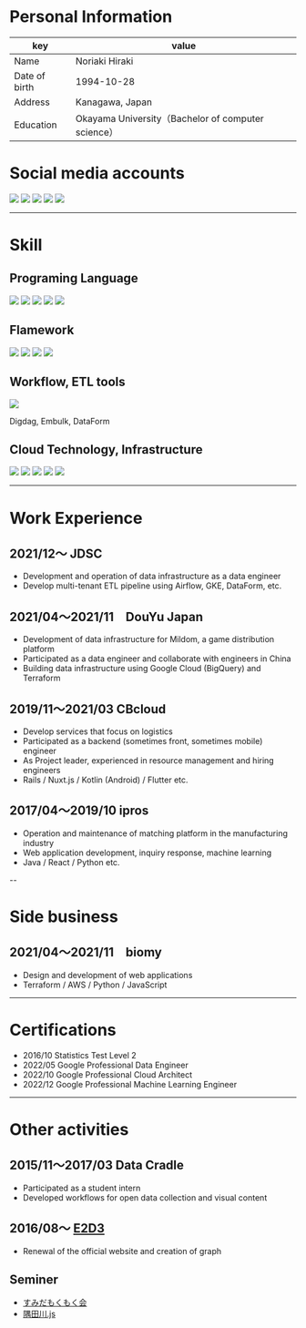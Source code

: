 # Personal Information

| key          | value  |
| ------------ | ----------------------- |
| Name | Noriaki Hiraki |
| Date of birth | 1994-10-28 |
| Address | Kanagawa, Japan |
| Education | Okayama University（Bachelor of computer science）|

# Social media accounts

<a href="https://github.com/hiracky16" target="_blank"><img src="https://img.shields.io/badge/hiracky16-12100E.svg?style=flat&logo=github"></a>
<a href="https://twitter.com/hiracky16" target="_blank"><img src="https://img.shields.io/badge/hiracky16-1DA1F2.svg?style=flat&logo=Twitter&logoColor=white"></a>
<a href="https://qiita.com/hiracky16" target="_blank"><img src="https://img.shields.io/badge/hiracky16-55C500.svg?style=flat&logo=qiita&logoColor=white"></a>
<a href="https://zenn.dev/hiracky16" target="_blank"><img src="https://img.shields.io/badge/hiracky16-3EA8FF.svg?style=flat&logo=Zenn&logoColor=white"></a>
<a href="https://www.linkedin.com/in/hiracky16
" target="_blank"><img src="https://img.shields.io/badge/hiracky16-0a66c2.svg?style=flat&logo=Linkedin&logoColor=white"></a>

---

# Skill
## Programing Language

<p>
<img src="https://img.shields.io/badge/Java-007396.svg?style=flat&logo=java">
<img src="https://img.shields.io/badge/Python-3776AB.svg?style=flat&logo=python&logoColor=white">
<img src="https://img.shields.io/badge/Ruby-CC342D.svg?style=flat&logo=ruby&logoColor=white">
<img src="https://img.shields.io/badge/TypeScript-3178C6.svg?style=flat&logo=typescript&logoColor=white">
<img src="https://img.shields.io/badge/JavaScript-F7DF1E.svg?style=flat&logo=javascript&logoColor=white">
</p>

## Flamework

<p>
<img src="https://img.shields.io/badge/Ruby%20on%20Rails-CC0000.svg?style=flat&logo=ruby%20on%20rails&logoColor=white">
<img src="https://img.shields.io/badge/Flutter-02569B.svg?style=flat&logo=flutter&logoColor=white">
<img src="https://img.shields.io/badge/Nuxt-00C58E.svg?style=flat&logo=Nuxt.js&logoColor=white">
<img src="https://img.shields.io/badge/Vue-00C58E.svg?style=flat&logo=vue.js&logoColor=white">
</p>

## Workflow, ETL tools

<p>
<img src="https://img.shields.io/badge/Apache%20Airflow-017CEE.svg?style=flat&logo=Apache%20Airflow&logoColor=white">
</p>
<p>
Digdag, Embulk, DataForm
</p>

## Cloud Technology, Infrastructure

<p>
<img src="https://img.shields.io/badge/AWS-232F3E.svg?style=flat&logo=amazon%20aws&logoColor=white">
<img src="https://img.shields.io/badge/Google%20Cloud-4285F4.svg?style=flat&logo=google%20cloud&logoColor=white">
<img src="https://img.shields.io/badge/terraform-7B42BC.svg?style=flat&logo=terraform&logoColor=white">
<img src="https://img.shields.io/badge/-Kubernetes-326CE5.svg?logo=kubernetes&style=plastic">
<img src="https://img.shields.io/badge/Elasticsearch-005571.svg?style=flat&logo=Elasticsearch">
</p>

---

# Work Experience

## 2021/12〜 JDSC
- Development and operation of data infrastructure as a data engineer
- Develop multi-tenant ETL pipeline using Airflow, GKE, DataForm, etc.

## 2021/04〜2021/11　DouYu Japan

- Development of data infrastructure for Mildom, a game distribution platform
- Participated as a data engineer and collaborate with engineers in China
- Building data infrastructure using Google Cloud (BigQuery) and Terraform

## 2019/11〜2021/03 CBcloud

- Develop services that focus on logistics
- Participated as a backend (sometimes front, sometimes mobile) engineer
- As Project leader, experienced in resource management and hiring engineers
- Rails / Nuxt.js / Kotlin (Android) / Flutter etc.

## 2017/04〜2019/10 ipros

- Operation and maintenance of matching platform in the manufacturing industry
- Web application development, inquiry response, machine learning
- Java / React / Python etc.

--

# Side business

## 2021/04〜2021/11　biomy
- Design and development of web applications
- Terraform / AWS / Python / JavaScript

---

# Certifications

- 2016/10 Statistics Test Level 2
- 2022/05 Google Professional Data Engineer
- 2022/10 Google Professional Cloud Architect
- 2022/12 Google Professional Machine Learning Engineer

---

# Other activities
## 2015/11〜2017/03 Data Cradle

- Participated as a student intern
- Developed workflows for open data collection and visual content

## 2016/08〜 [E2D3](http://e2d3.org/)

- Renewal of the official website and creation of graph

## Seminer

- [すみだもくもく会](https://sumida-mokumoku.connpass.com/)
- [隅田川.js](https://sumidagawajs.connpass.com/)


